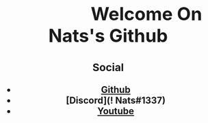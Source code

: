 <h2 style="text-align: center;"><strong><src="https://thumbs.gfycat.com/CluelessFirmKrill-size_restricted.gif"> 

<h1 style="text-align: center;"><strong>&nbsp;&nbsp;&nbsp;&nbsp;&nbsp;&nbsp;&nbsp;&nbsp;&nbsp;&nbsp;&nbsp;&nbsp;&nbsp;&nbsp;&nbsp;&nbsp;&nbsp Welcome On Nats's Github</strong></h1>

### Social

- [Github](https://github.com/NatsIsHereeeeee)
- [Discord](! Nats#1337)
- [Youtube](https://youtube.com/channel/UC7KMFrYHQzmXCbomARoP9zg)





